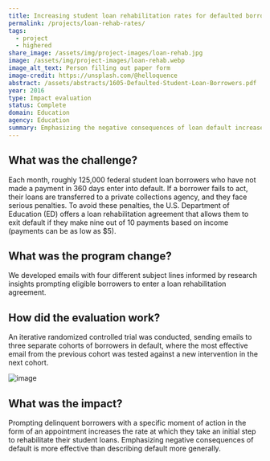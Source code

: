 ```yaml
---
title: Increasing student loan rehabilitation rates for defaulted borrowers
permalink: /projects/loan-rehab-rates/
tags: 
  - project
  - highered
share_image: /assets/img/project-images/loan-rehab.jpg
image: /assets/img/project-images/loan-rehab.webp
image_alt_text: Person filling out paper form
image-credit: https://unsplash.com/@helloquence
abstract: /assets/abstracts/1605-Defaulted-Student-Loan-Borrowers.pdf
year: 2016
type: Impact evaluation
status: Complete
domain: Education
agency: Education
summary: Emphasizing the negative consequences of loan default increases entry into loan rehabilitation programs
---
```

## What was the challenge?
Each month, roughly 125,000 federal student loan borrowers who have not made a payment in 360 days enter into default. If a borrower fails to act, their loans are transferred to a private collections agency, and they face serious penalties. To avoid these penalties, the U.S. Department of Education (ED) offers a loan rehabilitation agreement that allows them to exit default if they make nine out of 10 payments based on income (payments can be as low as $5).

## What was the program change?
We developed emails with four different subject lines informed by research insights prompting eligible borrowers to enter a loan rehabilitation agreement.

## How did the evaluation work?
An iterative randomized controlled trial was conducted, sending emails to three separate cohorts of borrowers in default, where the most effective email from the previous cohort was tested against a new intervention in the next cohort.

![image]({{site.baseurl}}/assets/img/project-images/1605-graph.webp)

## What was the impact?
Prompting delinquent borrowers with a specific moment of action in the form of an appointment increases the rate at which they take an initial step to rehabilitate their student loans. Emphasizing negative consequences of default is more effective than describing default more generally.
